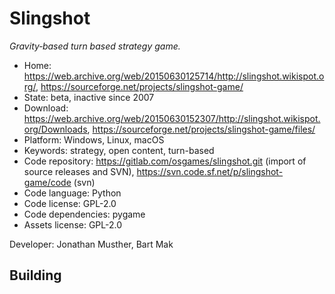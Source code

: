 # Slingshot

_Gravity‐based turn based strategy game._

- Home: https://web.archive.org/web/20150630125714/http://slingshot.wikispot.org/, https://sourceforge.net/projects/slingshot-game/
- State: beta, inactive since 2007
- Download: https://web.archive.org/web/20150630152307/http://slingshot.wikispot.org/Downloads, https://sourceforge.net/projects/slingshot-game/files/
- Platform: Windows, Linux, macOS
- Keywords: strategy, open content, turn-based
- Code repository: https://gitlab.com/osgames/slingshot.git (import of source releases and SVN), https://svn.code.sf.net/p/slingshot-game/code (svn)
- Code language: Python
- Code license: GPL-2.0
- Code dependencies: pygame
- Assets license: GPL-2.0

Developer: Jonathan Musther, Bart Mak

## Building
